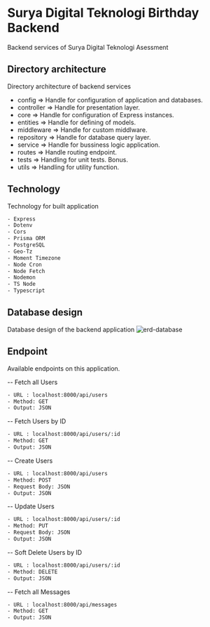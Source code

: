 # Surya Digital Teknologi Birthday Backend

Backend services of Surya Digital Teknologi Asessment

## Directory architecture

Directory architecture of backend services

- config => Handle for configuration of application and databases.
- controller => Handle for presentation layer.
- core => Handle for configuration of Express instances.
- entities => Handle for defining of models.
- middleware => Handle for custom middlware.
- repository => Handle for database query layer.
- service => Handle for bussiness logic application.
- routes => Handle routing endpoint.
- tests => Handling for unit tests. Bonus.
- utils => Handling for utility function.

## Technology

Technology for built application

```bash
- Express
- Dotenv
- Cors
- Prisma ORM
- PostgreSQL
- Geo-Tz
- Moment Timezone
- Node Cron
- Node Fetch
- Nodemon
- TS Node
- Typescript
```

## Database design

Database design of the backend application
![erd-database](https://github.com/user-attachments/assets/61ee5116-2ddc-4348-8455-53bf1a496d95)

## Endpoint

Available endpoints on this application.

-- Fetch all Users

```bash
- URL : localhost:8000/api/users
- Method: GET
- Output: JSON
```

-- Fetch Users by ID

```bash
- URL : localhost:8000/api/users/:id
- Method: GET
- Output: JSON
```

-- Create Users

```bash
- URL : localhost:8000/api/users
- Method: POST
- Request Body: JSON
- Output: JSON
```

-- Update Users

```bash
- URL : localhost:8000/api/users/:id
- Method: PUT
- Request Body: JSON
- Output: JSON
```

-- Soft Delete Users by ID

```bash
- URL : localhost:8000/api/users/:id
- Method: DELETE
- Output: JSON
```

-- Fetch all Messages

```bash
- URL : localhost:8000/api/messages
- Method: GET
- Output: JSON
```
